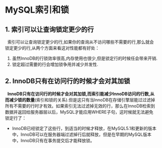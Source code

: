 # MySQL索引和锁
## 1. 索引可以让查询锁定更少的行
&nbsp;&nbsp;索引可以让查询锁定更少的行,如果你的查询从不访问哪些不需要的行,那么就会锁定更少的行,从两个方面来看这对性能都有好处：
1. 虽然InnoDB的行锁效率很高,内存使用也很少,但是锁定行的时候任会带来开销.
2. 锁定超过需要的行会增加锁争用并减少并发性.

## 2. InnoDB只有在访问行的时候才会对其加锁
&nbsp;&nbsp;**InnoDB只有在访问行的时候才会对其加锁,而索引能减少InnoDB访问的行数,从而减少锁的数量**(索引和锁的关系).但是这只有当InnoDB在存储引擎层能过过滤掉所有不需要的行时才有效。如果索引无法过滤掉无效的行，那么在InnoDB检索到数据并返回给服务器层以后，MySQL才能应用WHERE子句，这时候就无法避免锁定行了：
  - InnoDB已经锁定了这些行，到适当的时候才释放，在MySQL5.1和更新的版本中，InnoDB可以在服务器端过滤掉行后就释放，但是在早期的MySQL版本中，InnoDB只有在事务提交后才能释放锁。